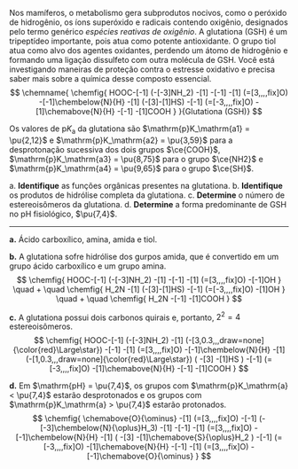 Nos mamíferos, o metabolismo gera subprodutos nocivos, como o peróxido de hidrogênio, os íons superóxido e radicais contendo oxigênio, designados pelo termo genérico *espécies reativas de oxigênio*. A glutationa (GSH) é um tripeptídeo importante, pois atua como potente antioxidante. O grupo tiol atua como alvo dos agentes oxidantes, perdendo um átomo de hidrogênio e formando uma ligação dissulfeto com outra molécula de GSH. Você está investigando maneiras de proteção contra o estresse oxidativo e precisa saber mais sobre a química desse composto essencial.
$$
    \chemname{
        \chemfig{
            HOOC-[-1]
                (-[-3]NH_2)
            -[1]
            -[-1]
            -[1]
                (=[3,,,,fix]O)
            -[-1]\chembelow{N}{H}
            -[1]
                (-[3]-[1]HS)
            -[-1]
                (=[-3,,,,fix]O)
            -[1]\chemabove{N}{H}
            -[-1]
            -[1]COOH
        }
    }{Glutationa (GSH)}
$$

Os valores de $\mathrm{p}K_\mathrm{a}$ da glutationa são $\mathrm{p}K_\mathrm{a1} = \pu{2,12}$ e $\mathrm{p}K_\mathrm{a2} = \pu{3,59}$ para a desprotonação sucessiva dos dois grupos $\ce{COOH}$, $\mathrm{p}K_\mathrm{a3} = \pu{8,75}$ para o grupo $\ce{NH2}$ e $\mathrm{p}K_\mathrm{a4} = \pu{9,65}$ para o grupo $\ce{SH}$. 

a. **Identifique** as funções orgânicas presentes na glutationa.
b. **Identifique** os produtos de hidrólise completa da glutationa.
c. **Determine** o número de estereoisômeros da glutationa.
d. **Determine** a forma predominante de GSH no $\mathrm{pH}$ fisiológico, $\pu{7,4}$.

---

**a.** Ácido carboxílico, amina, amida e tiol.

**b.** A glutationa sofre hidrólise dos gurpos amida, que é convertido em um grupo ácido carboxílico e um grupo amina.
$$
    \chemfig{
        HOOC-[-1]
            (-[-3]NH_2)
        -[1]
        -[-1]
        -[1]
            (=[3,,,,fix]O)
        -[-1]OH
    }
    \quad
    +
    \quad
    \chemfig{
        H_2N
        -[1]
            (-[3]-[1]HS)
        -[-1]
            (=[-3,,,,fix]O)
        -[1]OH
    }
    \quad
    +
    \quad
    \chemfig{
        H_2N
        -[-1]
        -[1]COOH
    }
$$

**c.** A glutationa possui dois carbonos quirais e, portanto, $2^2 = 4$ estereoisômeros.
$$
    \chemfig{
        HOOC-[-1]
            (-[-3]NH_2)
        -[1]
            (-[3,0.3,,,draw=none]{\color{red}\Large\star})
        -[-1]
        -[1]
            (=[3,,,,fix]O)
        -[-1]\chembelow{N}{H}
        -[1]
             (-[1,0.3,,,draw=none]{\color{red}\Large\star})
            (
                -[3]
                -[1]HS
            )
        -[-1]
            (=[-3,,,,fix]O)
        -[1]\chemabove{N}{H}
        -[-1]
        -[1]COOH
    }
$$

**d.** Em $\mathrm{pH} = \pu{7,4}$, os grupos com $\mathrm{p}K_\mathrm{a} < \pu{7,4}$ estarão desprotonados e os grupos com $\mathrm{p}K_\mathrm{a} > \pu{7,4}$ estarão protonados.
$$
    \chemfig{
        \chemabove{O}{\ominus}
        -[1]
            (=[3,,,,fix]O)
        -[-1]
            (-[-3]\chembelow{N}{\oplus}H_3)
        -[1]
        -[-1]
        -[1]
            (=[3,,,,fix]O)
        -[-1]\chembelow{N}{H}
        -[1]
            (
                -[3]
                -[1]\chemabove{S}{\oplus}H_2
            )
        -[-1]
            (=[-3,,,,fix]O)
        -[1]\chemabove{N}{H}
        -[-1]
        -[1]
            (=[3,,,,fix]O)
        -[-1]\chemabove{O}{\ominus}
    }
$$
